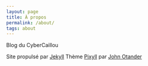 ```yaml
---
layout: page
title: À propos
permalink: /about/
tags: about
---
```


Blog du CyberCaillou

Site propulsé par [Jekyll](http://jekyllrb.com)
Thème [Pixyll](https://github.com/johnotander/pixyll) par [John Otander](http://johnotander.com)